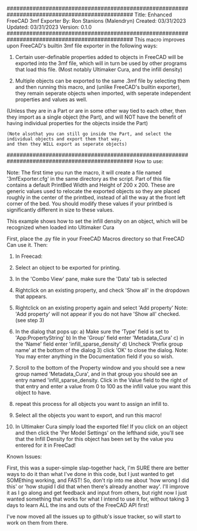 
###############################################################################################
Title:    Enhanced FreeCAD 3mf Exporter
By:       Ron Stanions (Malendryn)
Created:  03/31/2023
Updated:  03/31/2023
Version:  0.1.0
###############################################################################################
This macro improves upon FreeCAD's builtin 3mf file exporter in the following ways:

1) Certain user-definable properties added to objects in FreeCAD will be exported into the 3mf file, which will in
turn be used by other programs that load this file. (Most notably Ultimaker Cura, and the infill density)

2) Multiple objects can be exported to the same .3mf file by selecting them and then running this macro, and (unlike FreeCAD's
builtin exporter), they remain seperate objects when imported, with seperate independent properties and values as well.

  (Unless they are in a Part or are in some other way tied to each other, then they import as a single object (the Part), 
  and will NOT have the benefit of having individual properties for the objects inside the Part)

    (Note alsothat you can still go inside the Part, and select the individual objects and export them that way, 
    and then they WILL export as seperate objects)
###############################################################################################
How to use:

Note:  The first time you run the macro, it will create a file named '3mfExporter.cfg' in the same directory as the script.
Part of this file contains a default PrintBed Width and Height of 200 x 200.  These are generic values used to relocate the
exported objects so they are placed roughly in the center of the printbed, instead of all the way at the front left 
corner of the bed.  You should modify these values if your printbed is significantly different in size to these values.


This example shows how to set the infill density on an object, which will be recognized when loaded into
Ultimaker Cura

First, place the .py file in your FreeCAD Macros directory so that FreeCAD Can use it. Then:

1) In Freecad:
  1) Select an object to be exported for printing.
  2) In the 'Combo View' pane, make sure the 'Data' tab is selected
  3) Rightclick on an existing property, and check 'Show all' in the dropdown that appears.
  4) Rightclick on an existing property again and select 'Add property'
      Note: 'Add property' will not appear if you do not have 'Show all' checked. (see step 3)
  5) In the dialog that pops up:
      a) Make sure the 'Type' field is set to 'App:PropertyString'
      b) In the 'Group' field enter 'Metadata_Cura'
      c) in the 'Name' field enter 'infill_sparse_density'
      d) Uncheck 'Prefix group name' at the bottom of the dialog
      3) click 'OK' to close the dialog.
          Note: You may enter anything in the Documentation field if you so wish.
  6) Scroll to the bottom of the Property window and you should see a new group named 'Metadata_Cura',
     and in that group you should see an entry named 'infill_sparse_density.  Click in the Value field
     to the right of that entry and enter a value from 0 to 100 as the infill value you want this object
     to have.
  
  7) repeat this process for all objects you want to assign an infill to.

  8) Select all the objects you want to export, and run this macro!


2) In Ultimaker Cura
  simply load the exported file! If you click on an object and then click the 'Per Model Settings' on the lefthand side, you'll see that the Infill Density for this object has been set by the value you entered for it in FreeCad!

Known Issues:

First, this was a super-simple slap-together hack, I'm SURE there are better ways to do it than what I've done in this code, but I just wanted to get SOMEthing working, and FAST!  So, don't rip into me about 'how wrong I did this' or 'how stupid I did that when there's already another way'.  I'll improve it as I go along and get feedback and input from others, but right now I just wanted something that works for what I intend to use it for, without taking 3 days to learn ALL the ins and outs of the FreeCAD API first!


I've now moved all the issues up to github's issue tracker, so will start to work on them from there.